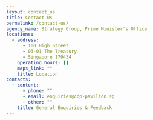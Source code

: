 ```yaml
---
layout: contact_us
title: Contact Us
permalink: /contact-us/
agency_name: Strategy Group, Prime Minister's Office
locations:
  - address:
      - 100 High Street
      - 03-01 The Treasury
      - Singapore 179434
    operating_hours: []
    maps_link: ""
    title: Location
contacts:
  - content:
      - phone: ""
      - email: enquiries@cop-pavilion.sg
      - other: ""
    title: General Enquiries & Feedback
---
```

